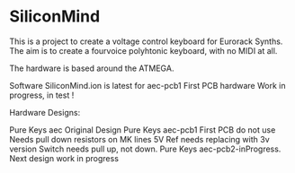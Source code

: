 # SiliconMind
This is a project to create a voltage control keyboard for Eurorack Synths.  The aim is to create a fourvoice polyhtonic keyboard, with no MIDI at all.

The hardware is based around the ATMEGA.

Software SiliconMind.ion is latest for aec-pcb1 First PCB hardware
Work in progress, in test !

Hardware Designs:

Pure Keys aec Original Design
Pure Keys aec-pcb1 First PCB  do not use
      	              Needs pull down resistors on	MK lines
                   5V Ref needs	 replacing with 3v version
                   Switch needs	 pull up, not down.
Pure Keys aec-pcb2-inProgress. Next design work	in progress